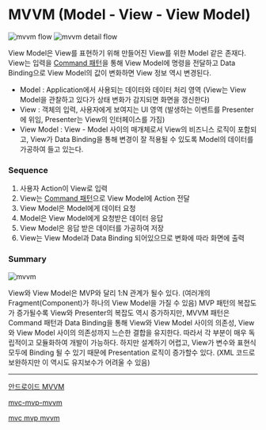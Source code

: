 # MVVM (Model - View - View Model)


![mvvm flow](https://res.cloudinary.com/software-crafters/image/upload/v1544443712/posts/patron-mvvm-xamarin-forms/mvvm.png)
![mvvm detail flow](https://media.vlpt.us/images/jojo_devstory/post/5d3e1aa5-28bc-45d3-964f-36e60e4e9088/%EC%BA%A1%EC%B2%98.PNG)

View Model은 View를 표현하기 위해 만들어진 View를 위한 Model 같은 존재다. 
View는 입력을 [Command 패턴](https://github.com/iiaii/gof-design-patterns/tree/master/java-design-patterns/src/%ED%96%89%EB%8F%99%ED%8C%A8%ED%84%B4/command)을 통해 
View Model에 명령을 전달하고 Data Binding으로 View Model의 값이 변화하면 View 정보 역시 변경된다.


- Model : Application에서 사용되는 데이터와 데이터 처리 영역 (View는 View Model을 관찰하고 있다가 상태 변화가 감지되면 화면을 갱신한다)
- View : 객체의 입력, 사용자에게 보여지는 UI 영역 (발생하는 이벤트를 Presenter에 위임, Presenter는 View의 인터페이스를 가짐)
- View Model : View - Model 사이의 매개체로서 View의 비즈니스 로직이 포함되고, View가 Data Binding을 통해 변경이 잘 적용될 수 있도록 Model의 데이터를 가공하여 들고 있는다.


### Sequence

1. 사용자 Action이 View로 입력
2. View는 [Command 패턴](https://github.com/iiaii/gof-design-patterns/tree/master/java-design-patterns/src/%ED%96%89%EB%8F%99%ED%8C%A8%ED%84%B4/command)으로 View Model에 Action 전달
3. View Model은 Model에게 데이터 요청
4. Model은 View Model에게 요청받은 데이터 응답
5. View Model은 응답 받은 데이터를 가공하여 저장
6. View는 View Model과 Data Binding 되어있으므로 변화에 따라 화면에 출력

### Summary 

![mvvm](https://blog.outsider.ne.kr/attach/1/1397658037.png)

View와 View Model은 MVP와 달리 1:N 관계가 될수 있다. (여러개의 Fragment(Component)가 하나의 View Model을 가질 수 있음) 
MVP 패턴의 복잡도가 증가될수록 View와 Presenter의 복잡도 역시 증가하지만, MVVM 패턴은 Command 패턴과 Data Binding을 통해 
View와 View Model 사이의 의존성, View와 View Model 사이의 의존성까지 느슨한 결합을 유지한다. 따라서 각 부분이 매우 독립적이고 모듈화하여 개발이 가능하다. 
하지만 설계하기 어렵고, View가 변수와 표현식 모두에 Binding 될 수 있기 때문에 Presentation 로직이 증가할수 있다. (XML 코드로 보완하지만 이 역시도 유지보수가 어려울 수 있음)



---
[안드로이드 MVVM](https://velog.io/@jojo_devstory/%EC%95%88%EB%93%9C%EB%A1%9C%EC%9D%B4%EB%93%9C-%EC%95%84%ED%82%A4%ED%85%8D%EC%B2%98-%ED%8C%A8%ED%84%B4-MVVM%EC%9D%B4-%EB%AD%98%EA%B9%8C)

[mvc-mvp-mvvm](https://magi82.github.io/android-mvc-mvp-mvvm/)

[mvc mvp mvvm](https://beomy.tistory.com/43)
